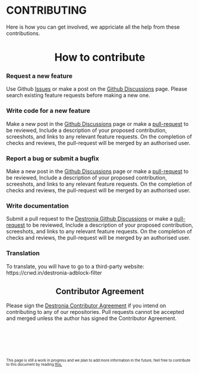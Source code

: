 # CONTRIBUTING 
Here is how you can get involved, we appriciate all the help from these contributions.


<h1 align="center">How to contribute</h1>

<h3>Request a new feature</h3>

Use Github [Issues](https://github.com/Destronia/AdBlock_Filter/issues/new?assignees=&labels=&template=feature_request.md&title=) or make a post on the [Github Discussions](https://github.com/Destronia/AdBlock_Filter/discussions) page. Please search existing feature requests before making a new one.


<h3>Write code for a new feature</h3> 

Make a new post in the [Github Discussions](https://github.com/Destronia/AdBlock_Filter/discussions) page or make a [pull-request](https://github.com/Destronia/AdBlock_Filter/pulls) to be reviewed, Include a description of your proposed contribution, screeshots, and links to any relevant feature requests. On the completion of checks and reviews, the pull-request will be merged by an authorised user.


<h3>Report a bug or submit a bugfix</h3> 

Make a new post in the [Github Discussions](https://github.com/Destronia/AdBlock_Filter/discussions) page or make a [pull-request](https://github.com/Destronia/AdBlock_Filter/pulls) to be reviewed, Include a description of your proposed contribution, screeshots, and links to any relevant feature requests. On the completion of checks and reviews, the pull-request will be merged by an authorised user.


<h3>Write documentation</h3> 

Submit a pull request to the [Destronia Github Discussions](https://github.com/Destronia/AdBlock_Filter/discussions) or make a [pull-request](https://github.com/Destronia/AdBlock_Filter/pulls) to be reviewed, Include a description of your proposed contribution, screeshots, and links to any relevant feature requests. On the completion of checks and reviews, the pull-request will be merged by an authorised user.


<h3>Translation</h3> To translate, you will have to go to a third-party website: https://crwd.in/destronia-adblock-filter


<h2 align="center">Contributor Agreement</h2>

Please sign the [Destronia Contributor Agreement](https://cla-assistant.io/Destronia/AdBlock_Filter) if you intend on contributing to any of our repositories. Pull requests cannot be accepted and merged unless the author has signed the Contributor Agreement.
<br>
<br>
<br>
<br>
<br>
<br>
<p><sub><sup> This page is still a work in progress and we plan to add more information in the future, feel free to contribute to this document by reading <a href="https://github.com/Destronia/AdBlock_Filter/blob/master/CONTRIBUTING.md#write-documentation">this.</a></sup></sub></p>

